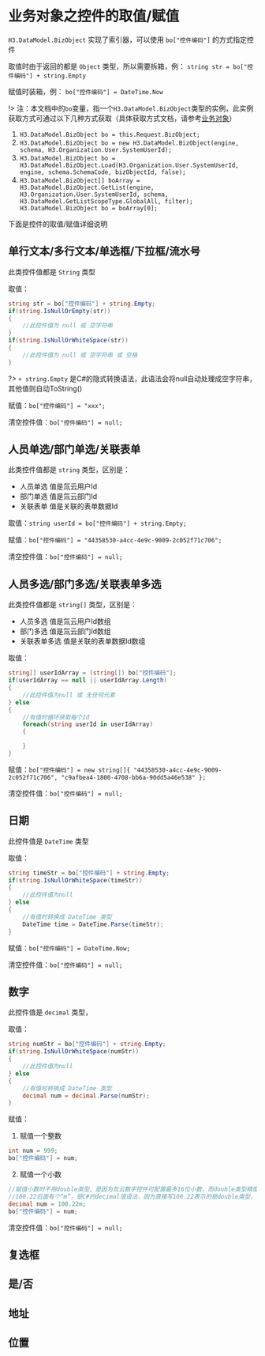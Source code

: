 # 业务对象之控件的取值/赋值

```H3.DataModel.BizObject``` 实现了索引器，可以使用 ```bo["控件编码"]``` 的方式指定控件

取值时由于返回的都是 ```Object``` 类型，所以需要拆箱，例：
```string str = bo["控件编码"] + string.Empty```

赋值时装箱，例：
```bo["控件编码"] = DateTime.Now```

!> 注：本文档中的```bo```变量，指一个```H3.DataModel.BizObject```类型的实例，此实例获取方式可通过以下几种方式获取（具体获取方式文档，请参考[业务对象](/doc/biz-object)）
1. ```H3.DataModel.BizObject bo = this.Request.BizObject;```
2. ```H3.DataModel.BizObject bo = new H3.DataModel.BizObject(engine, schema, H3.Organization.User.SystemUserId);```
3. ```H3.DataModel.BizObject bo = H3.DataModel.BizObject.Load(H3.Organization.User.SystemUserId, engine, schema.SchemaCode, bizObjectId, false);```
4. ```H3.DataModel.BizObject[] boArray = H3.DataModel.BizObject.GetList(engine, H3.Organization.User.SystemUserId, schema, H3.DataModel.GetListScopeType.GlobalAll, filter);  H3.DataModel.BizObject bo = boArray[0];```


下面是控件的取值/赋值详细说明


## 单行文本/多行文本/单选框/下拉框/流水号

此类控件值都是 ```String``` 类型

取值：
``` cs
string str = bo["控件编码"] + string.Empty;
if(string.IsNullOrEmpty(str))
{
    //此控件值为 null 或 空字符串
}
if(string.IsNullOrWhiteSpace(str))
{
    //此控件值为 null 或 空字符串 或 空格
}
```

?> ```+ string.Empty``` 是C#的隐式转换语法，此语法会将null自动处理成空字符串，其他值则自动ToString()

赋值：```bo["控件编码"] = "xxx";```

清空控件值：```bo["控件编码"] = null;```


## 人员单选/部门单选/关联表单

此类控件值都是 ```string``` 类型，区别是：
- 人员单选 值是氚云用户Id
- 部门单选 值是氚云部门Id
- 关联表单 值是关联的表单数据Id

取值：```string userId = bo["控件编码"] + string.Empty;```

赋值：```bo["控件编码"] = "44358530-a4cc-4e9c-9009-2c052f71c706";```

清空控件值：```bo["控件编码"] = null;```


## 人员多选/部门多选/关联表单多选

此类控件值都是 ```string[]``` 类型，区别是：
- 人员多选 值是氚云用户Id数组
- 部门多选 值是氚云部门Id数组
- 关联表单多选 值是关联的表单数据Id数组

取值：
``` cs
string[] userIdArray = (string[]) bo["控件编码"];
if(userIdArray == null || userIdArray.Length)
{
    //此控件值为null 或 无任何元素
} else
{
    //有值时循环获取每个Id
    foreach(string userId in userIdArray) 
    {

    }
}
```

赋值：```bo["控件编码"] = new string[]{ "44358530-a4cc-4e9c-9009-2c052f71c706", "c9afbea4-1800-4708-bb6a-90dd5a46e538" };```

清空控件值：```bo["控件编码"] = null;```


## 日期

此控件值是 ```DateTime``` 类型

取值：
``` cs
string timeStr = bo["控件编码"] + string.Empty;
if(string.IsNullOrWhiteSpace(timeStr))
{
    //此控件值为null
} else
{
    //有值时转换成 DateTime 类型
    DateTime time = DateTime.Parse(timeStr);
}
```

赋值：```bo["控件编码"] = DateTime.Now;```

清空控件值：```bo["控件编码"] = null;```


## 数字

此控件值是 ```decimal``` 类型，

取值：
``` cs
string numStr = bo["控件编码"] + string.Empty;
if(string.IsNullOrWhiteSpace(numStr))
{
    //此控件值为null
} else
{
    //有值时转换成 DateTime 类型
    decimal num = decimal.Parse(numStr);
}
```

赋值：
1. 赋值一个整数
``` cs
int num = 999;
bo["控件编码"] = num;
```

2. 赋值一个小数
``` cs
//赋值小数时不用double类型，是因为氚云数字控件可配置最多16位小数，而double类型精度不够
//100.22后面有个“m”，是C#的decimal值语法，因为直接写100.22表示的是double类型，而100.22m就能表示是一个decimal类型的100.22
decimal num = 100.22m;
bo["控件编码"] = num;
```

清空控件值：```bo["控件编码"] = null;```


## 复选框


## 是/否


## 地址


## 位置




